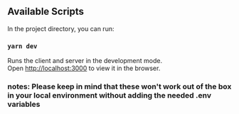## Available Scripts

In the project directory, you can run:

### `yarn dev`

Runs the client and server in the development mode.<br />
Open [http://localhost:3000](http://localhost:3000) to view it in the browser.

### notes: Please keep in mind that these won't work out of the box in your local environment without adding the needed .env variables
